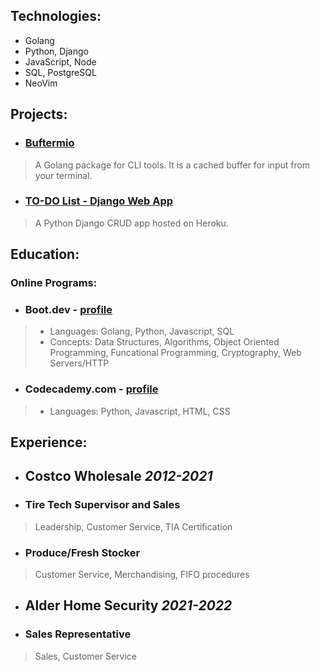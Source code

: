 ## Technologies:
- Golang
- Python, Django
- JavaScript, Node
- SQL, PostgreSQL
- NeoVim

## Projects:
- ### [Buftermio](https://pkg.go.dev/github.com/skovranek/buftermio)
> A Golang package for CLI tools. It is a cached buffer for input from your terminal.
- ### [TO-DO List - Django Web App](https://django-todos-7caa0bc186c8.herokuapp.com/)
> A Python Django CRUD app hosted on Heroku.

## Education:
### Online Programs:
- ### Boot.dev - [profile](https://www.boot.dev/u/afk)
> - Languages: Golang, Python, Javascript, SQL
> - Concepts: Data Structures, Algorithms, Object Oriented Programming, Funcational Programming, Cryptography, Web Servers/HTTP
- ### Codecademy.com - [profile]()
> - Languages: Python, Javascript, HTML, CSS

## Experience:
- ## Costco Wholesale _2012-2021_
- ### Tire Tech Supervisor and Sales
> Leadership, Customer Service, TIA Certification
- ### Produce/Fresh Stocker
> Customer Service, Merchandising, FIFO procedures
- ## Alder Home Security _2021-2022_
- ### Sales Representative
> Sales, Customer Service
